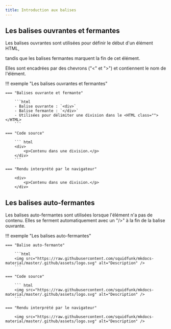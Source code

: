 ```yaml
---
title: Introduction aux balises
---
```


## Les balises ouvrantes et fermantes

Les balises ouvrantes sont utilisées pour définir le début d'un élément HTML, 

tandis que les balises fermantes marquent la fin de cet élément. 

Elles sont encadrées par des chevrons ("<" et ">") et contiennent le nom de l'élément.

!!! exemple "Les balises ouvrantes et fermantes"

    === "Balises ouvrante et fermante"
    
        ```html
        - Balise ouvrante : `<div>`
        - Balise fermante : `</div>`
        - Utilisées pour délimiter une division dans le <HTML class=""></HTML>
        ```
    
    === "Code source"
    
        ``` html
        <div>
            <p>Contenu dans une division.</p>
        </div>
        ```
    
    === "Rendu interprété par le navigateur"
    
        <div>
            <p>Contenu dans une division.</p>
        </div>

## Les balises auto-fermantes

Les balises auto-fermantes sont utilisées lorsque l'élément n'a pas de contenu. Elles se ferment automatiquement avec un "/>" à la fin de la balise ouvrante.

!!! exemple "Les balises auto-fermantes"

    === "Balise auto-fermante"
    
        ```html
        <img src="https://raw.githubusercontent.com/squidfunk/mkdocs-material/master/.github/assets/logo.svg" alt="Description" />
        ```
    
    === "Code source"
    
        ``` html
        <img src="https://raw.githubusercontent.com/squidfunk/mkdocs-material/master/.github/assets/logo.svg" alt="Description" />
        ```
    
    === "Rendu interprété par le navigateur"
    
        <img src="https://raw.githubusercontent.com/squidfunk/mkdocs-material/master/.github/assets/logo.svg" alt="Description" />